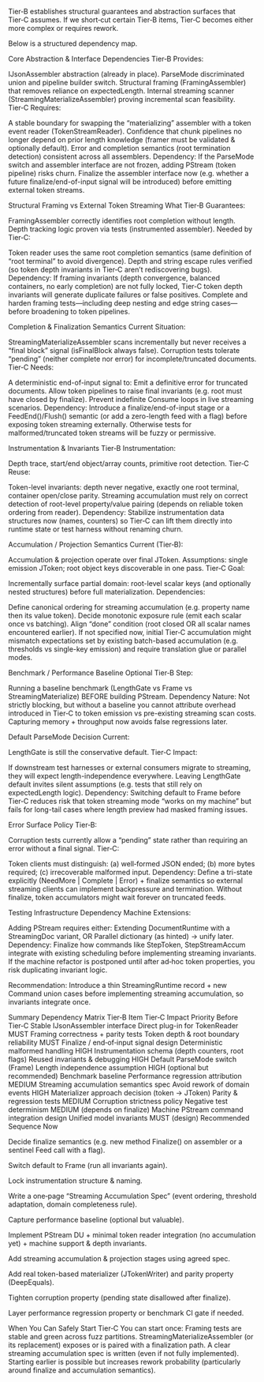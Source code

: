 Tier‑B establishes structural guarantees and abstraction surfaces that Tier‑C assumes. If we short‑cut certain Tier‑B items, Tier‑C becomes either more complex or requires rework.

Below is a structured dependency map.

Core Abstraction & Interface Dependencies
Tier‑B Provides:

IJsonAssembler<JToken> abstraction (already in place).
ParseMode discriminated union and pipeline builder switch.
Structural framing (FramingAssembler) that removes reliance on expectedLength.
Internal streaming scanner (StreamingMaterializeAssembler) proving incremental scan feasibility.
Tier‑C Requires:

A stable boundary for swapping the “materializing” assembler with a token event reader (TokenStreamReader).
Confidence that chunk pipelines no longer depend on prior length knowledge (framer must be validated & optionally default).
Error and completion semantics (root termination detection) consistent across all assemblers.
Dependency: If the ParseMode switch and assembler interface are not frozen, adding PStream (token pipeline) risks churn. Finalize the assembler interface now (e.g. whether a future finalize/end-of-input signal will be introduced) before emitting external token streams.

Structural Framing vs External Token Streaming
What Tier‑B Guarantees:

FramingAssembler correctly identifies root completion without length.
Depth tracking logic proven via tests (instrumented assembler).
Needed by Tier‑C:

Token reader uses the same root completion semantics (same definition of “root terminal” to avoid divergence).
Depth and string escape rules verified (so token depth invariants in Tier‑C aren’t rediscovering bugs).
Dependency: If framing invariants (depth convergence, balanced containers, no early completion) are not fully locked, Tier‑C token depth invariants will generate duplicate failures or false positives. Complete and harden framing tests—including deep nesting and edge string cases—before broadening to token pipelines.

Completion & Finalization Semantics
Current Situation:

StreamingMaterializeAssembler scans incrementally but never receives a “final block” signal (isFinalBlock always false).
Corruption tests tolerate “pending” (neither complete nor error) for incomplete/truncated documents.
Tier‑C Needs:

A deterministic end-of-input signal to:
Emit a definitive error for truncated documents.
Allow token pipelines to raise final invariants (e.g. root must have closed by finalize).
Prevent indefinite Consume loops in live streaming scenarios.
Dependency: Introduce a finalize/end-of-input stage or a FeedEnd()/Flush() semantic (or add a zero-length feed with a flag) before exposing token streaming externally. Otherwise tests for malformed/truncated token streams will be fuzzy or permissive.

Instrumentation & Invariants
Tier‑B Instrumentation:

Depth trace, start/end object/array counts, primitive root detection.
Tier‑C Reuse:

Token-level invariants: depth never negative, exactly one root terminal, container open/close parity.
Streaming accumulation must rely on correct detection of root-level property/value pairing (depends on reliable token ordering from reader).
Dependency: Stabilize instrumentation data structures now (names, counters) so Tier‑C can lift them directly into runtime state or test harness without renaming churn.

Accumulation / Projection Semantics
Current (Tier‑B):

Accumulation & projection operate over final JToken.
Assumptions: single emission JToken; root object keys discoverable in one pass.
Tier‑C Goal:

Incrementally surface partial domain: root-level scalar keys (and optionally nested structures) before full materialization.
Dependencies:

Define canonical ordering for streaming accumulation (e.g. property name then its value token).
Decide monotonic exposure rule (emit each scalar once vs batching).
Align “done” condition (root closed OR all scalar names encountered earlier).
If not specified now, initial Tier‑C accumulation might mismatch expectations set by existing batch-based accumulation (e.g. thresholds vs single-key emission) and require translation glue or parallel modes.

Benchmark / Performance Baseline
Optional Tier‑B Step:

Running a baseline benchmark (LengthGate vs Frame vs StreamingMaterialize) BEFORE building PStream.
Dependency Nature: Not strictly blocking, but without a baseline you cannot attribute overhead introduced in Tier‑C to token emission vs pre-existing streaming scan costs. Capturing memory + throughput now avoids false regressions later.

Default ParseMode Decision
Current:

LengthGate is still the conservative default.
Tier‑C Impact:

If downstream test harnesses or external consumers migrate to streaming, they will expect length-independence everywhere.
Leaving LengthGate default invites silent assumptions (e.g. tests that still rely on expectedLength logic).
Dependency: Switching default to Frame before Tier‑C reduces risk that token streaming mode “works on my machine” but fails for long-tail cases where length preview had masked framing issues.

Error Surface Policy
Tier‑B:

Corruption tests currently allow a “pending” state rather than requiring an error without a final signal.
Tier‑C:

Token clients must distinguish: (a) well‑formed JSON ended; (b) more bytes required; (c) irrecoverable malformed input.
Dependency: Define a tri-state explicitly (NeedMore | Complete | Error) + finalize semantics so external streaming clients can implement backpressure and termination. Without finalize, token accumulators might wait forever on truncated feeds.

Testing Infrastructure Dependency
Machine Extensions:

Adding PStream requires either:
Extending DocumentRuntime with a StreamingDoc variant, OR
Parallel dictionary (as hinted) → unify later.
Dependency: Finalize how commands like StepToken, StepStreamAccum integrate with existing scheduling before implementing streaming invariants. If the machine refactor is postponed until after ad‑hoc token properties, you risk duplicating invariant logic.

Recommendation: Introduce a thin StreamingRuntime record + new Command union cases before implementing streaming accumulation, so invariants integrate once.

Summary Dependency Matrix
Tier‑B Item	Tier‑C Impact	Priority Before Tier‑C
Stable IJsonAssembler interface	Direct plug-in for TokenReader	MUST
Framing correctness + parity tests	Token depth & root boundary reliability	MUST
Finalize / end‑of‑input signal design	Deterministic malformed handling	HIGH
Instrumentation schema (depth counters, root flags)	Reused invariants & debugging	HIGH
Default ParseMode switch (Frame)	Length independence assumption	HIGH (optional but recommended)
Benchmark baseline	Performance regression attribution	MEDIUM
Streaming accumulation semantics spec	Avoid rework of domain events	HIGH
Materializer approach decision (token → JToken)	Parity & regression tests	MEDIUM
Corruption strictness policy	Negative test determinism	MEDIUM (depends on finalize)
Machine PStream command integration design	Unified model invariants	MUST (design)
Recommended Sequence Now

Decide finalize semantics (e.g. new method Finalize() on assembler or a sentinel Feed call with a flag).

Switch default to Frame (run all invariants again).

Lock instrumentation structure & naming.

Write a one‑page “Streaming Accumulation Spec” (event ordering, threshold adaptation, domain completeness rule).

Capture performance baseline (optional but valuable).

Implement PStream DU + minimal token reader integration (no accumulation yet) + machine support & depth invariants.

Add streaming accumulation & projection stages using agreed spec.

Add real token-based materializer (JTokenWriter) and parity property (DeepEquals).

Tighten corruption property (pending state disallowed after finalize).

Layer performance regression property or benchmark CI gate if needed.

When You Can Safely Start Tier‑C You can start once:
Framing tests are stable and green across fuzz partitions.
StreamingMaterializeAssembler (or its replacement) exposes or is paired with a finalization path.
A clear streaming accumulation spec is written (even if not fully implemented).
Starting earlier is possible but increases rework probability (particularly around finalize and accumulation semantics).